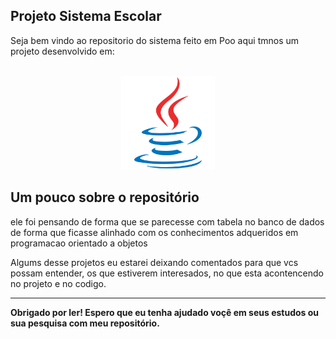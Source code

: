 ## Projeto Sistema Escolar 

Seja bem vindo ao repositorio do sistema feito em Poo 
aqui tmnos um projeto desenvolvido em:

<br>

<div align="center" style="display: inline_block">
<img  alt="java" width="150" src="https://raw.githubusercontent.com/devicons/devicon/master/icons/java/java-original.svg">
</div>

## Um pouco sobre o repositório

ele foi pensando de forma que se parecesse com tabela no banco de dados 
de forma que ficasse alinhado com os conhecimentos adqueridos em programacao orientado a objetos 

Algums desse projetos eu estarei 
deixando comentados para que vcs possam entender, os que estiverem interesados, no que esta acontencendo no projeto e no codigo.
<br>

---

**Obrigado por ler! Espero que eu tenha ajudado voçê em seus estudos ou sua pesquisa com meu repositório.**
